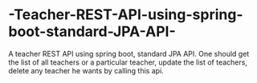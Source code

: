 # -Teacher-REST-API-using-spring-boot-standard-JPA-API-
A teacher REST API using spring boot, standard JPA API. 
One should get the list of all teachers or a particular teacher, update the list of teachers, delete any teacher he wants by calling this api.
